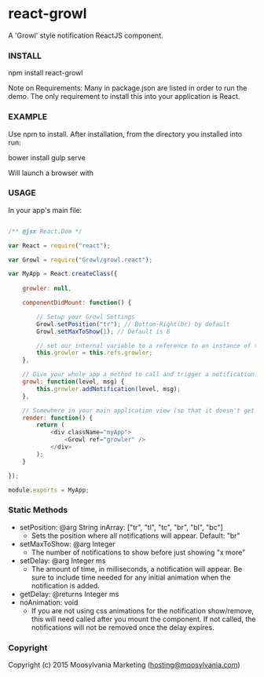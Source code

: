 # react-growl
A 'Growl' style notification ReactJS component.

### INSTALL

npm install react-growl

Note on Requirements: Many in package.json are listed in order to run the demo. The only requirement to install this into your application is React.

### EXAMPLE

Use npm to install. After installation, from the directory you installed into run:

bower install
gulp serve

Will launch a browser with 

### USAGE

In your app's main file:

```Javascript

/** @jsx React.Dom */

var React = require("react");

var Growl = require("Growl/growl.react");

var MyApp = React.createClass({
	
	growler: null,

	componentDidMount: function() {

		// Setup your Growl Settings
		Growl.setPosition("tr"); // Bottom-Right(br) by default
		Growl.setMaxToShow(1); // Default is 8

		// set our internal variable to a reference to an instance of the growler
		this.growler = this.refs.growler;
	},

	// Give your whole app a method to call and trigger a notification.
	growl: function(level, msg) {
		this.growler.addNotification(level, msg);
	},

	// Somewhere in your main application view (so that it doesn't get unmounted) add an instance of Growl.
	render: function() {
		return (
			<div className="myApp">
				<Growl ref="growler" />
			</div>
		);
	}

});

module.exports = MyApp;

```

### Static Methods

- setPosition: @arg String inArray: ["tr", "tl", "tc", "br", "bl", "bc"]
  - Sets the position where all notifications will appear. Default: "br"
- setMaxToShow: @arg Integer
  - The number of notifications to show before just showing "x more"
- setDelay: @arg Integer ms
  - The amount of time, in milliseconds, a notification will appear. Be sure to include time needed for any initial animation when the notification is added.
- getDelay: @returns Integer ms
- noAnimation: void
  - If you are not using css animations for the notification show/remove, this will need called after you mount the component. If not called, the notifications will not be removed once the delay expires.

### Copyright

Copyright (c) 2015 Moosylvania Marketing (hosting@moosylvania.com)

